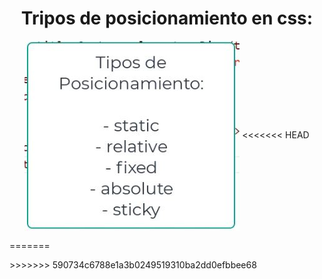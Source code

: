 <h1 align="center">  Tripos de posicionamiento en css: </h1>

<p align="center">
<img align="center" src="https://github.com/Jhonnyk-book/Desarrollo-web-Basico/blob/main/Css/Curso%201/9.%20Posicion%20de%20elementos/Tipos%20de%20posicionamiento.JPG" />
<<<<<<< HEAD
</p>
=======
</p>
>>>>>>> 590734c6788e1a3b0249519310ba2dd0efbbee68
